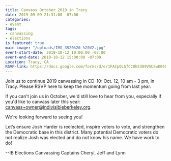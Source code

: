 ```yaml
---
title: Canvass October 2019 in Tracy
date: 2019-09-09 21:31:00 -07:00
categories:
- event
tags:
- canvassing
- elections
is featured: true
main-image: "/uploads/IMG_3520%20-%20V2.jpg"
event-start-date: 2019-10-12 10:00:00 -07:00
event-end-date: 2019-10-12 15:00:00 -07:00
Location: Tracy, CA
RSVP-link: https://docs.google.com/forms/d/e/1FAIpQLSfCCOkS309VSUSwK04Q31FjXsQOaDdo3IwWIodBAnmJee-Y1Q/viewform
---
```


Join us to continue 2019 canvassing in CD-10: Oct. 12, 10 am - 3 pm, in Tracy.  Please RSVP here to keep the momentum going from last year. 

If you can't join us in October, we'd still love to hear from you, especially if you'd like to canvass later this year: canvass+owner@indivisibleberkeley.org.  

We're looking forward to seeing you! 
 
Let’s ensure Josh Harder is reelected, inspire voters to vote, and strengthen the Democratic base in this district. Many potential Democratic voters do not realize Josh was elected and do not know his name. We have work to do! 

--IB Elections Canvassing Captains Cheryl, Jeff and Lynn